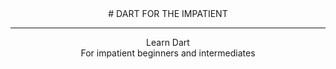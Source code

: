 <div align="center">
# DART FOR THE IMPATIENT

---

Learn Dart <br>
For impatient beginners and intermediates
</div>

